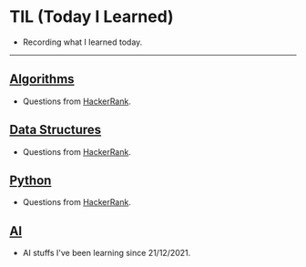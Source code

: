 # TIL (Today I Learned)
* Recording what I learned today.
***

## [Algorithms](https://github.com/TJKim0/TIL/tree/main/Algorithms)
* Questions from [HackerRank](https://www.hackerrank.com/).
## [Data Structures](https://github.com/TJKim0/TIL/tree/main/Data%20Structures)
* Questions from [HackerRank](https://www.hackerrank.com/).

## [Python](#)
* Questions from [HackerRank](https://www.hackerrank.com/).
## [AI](https://github.com/TJKim0/TIL/tree/main/AI)
* AI stuffs I've been learning since 21/12/2021.